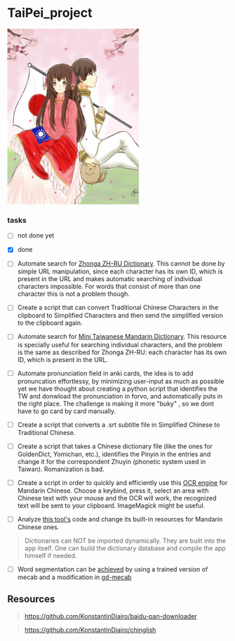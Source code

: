 # TaiPei_project
<img src="/assets/img/logo.png" style="height: 400px; width:300px;"/>

### tasks
- [ ] not done yet
- [x] done

- [ ] Automate search for [Zhonga ZH-RU Dictionary](https://www.zhonga.ru/). This cannot be done by simple URL manipulation, since each character has its own ID, which is present in the URL and makes automatic searching of individual characters impossible. For words that consist of more than one character this is not a problem though.
- [ ] Create a script that can convert Traditional Chinese Characters in the clipboard to Simplified Characters and then send the simplified version to the clipboard again.
- [ ] Automate search for [Mini Taiwanese Mandarin Dictionary](https://dict.mini.moe.edu.tw). This resource is specially useful for searching individual characters, and the problem is the same as described for Zhonga ZH-RU: each character has its own ID, which is present in the URL. 
- [ ] Automate pronunciation field in anki cards, the idea is to add pronuncation effortlessy, by minimizing user-input as much as possible 
      yet we have thought about creating a python script that identifies the TW and donwload the pronunciation in forvo, and automatically puts in the right place. The challenge is making it more "buky" , so we dont have to go card by card manually.
- [ ] Create a script that converts a .srt subtitle file in Simplified Chinese to Traditional Chinese.
- [ ] Create a script that takes a Chinese dictionary file (like the ones for GoldenDict, Yomichan, etc.), identifies the Pinyin in the entries and change it for the correspondent Zhuyin (phonetic system used in Taiwan). Romanization is bad.
- [ ] Create a script in order to quickly and efficiently use this [OCR engine](https://github.com/ooooverflow/chinese-ocr) for Mandarin Chinese. Choose a keybind, press it, select an area with Chinese text with your mouse and the OCR will work, the recognized text will be sent to your clipboard. ImageMagick might be useful.
- [ ] Analyze [this tool's](https://github.com/emc2314/arujisho) code and change its built-in resources for Mandarin Chinese ones. 
> Dictionaries can NOT be imported dynamically. They are built into the app itself. One can build the dictionary database and compile the app himself if needed.

- [ ] Word segmentation can be [achieved](https://github.com/KonstantinDjairo/CC-CEDICT-MeCab) by using a trained version of mecab and a modification in [gd-mecab](https://github.com/Ajatt-Tools/gd-tools/#gd-mecab)
## Resources

> https://github.com/KonstantinDjairo/baidu-pan-downloader

> https://github.com/KonstantinDjairo/chinglish
